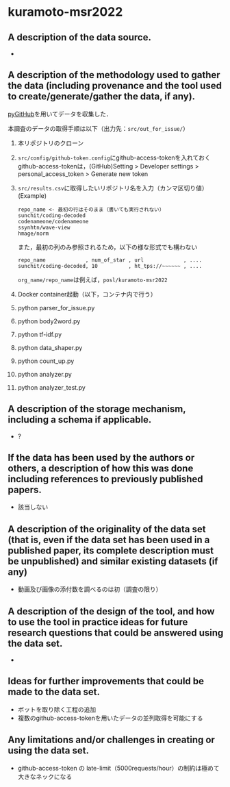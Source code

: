 # kuramoto-msr2022

## A description of the data source. <br>
- 
## A description of the methodology used to gather the data (including provenance and the tool used to create/generate/gather the data, if any). <br>
[pyGitHub](https://pygithub.readthedocs.io/en/latest/introduction.html)を用いてデータを収集した．
  
本調査のデータの取得手順は以下（出力先：`src/out_for_issue/`）
  1. 本リポジトリのクローン
  2. `src/config/github-token.config`にgithub-access-tokenを入れておく
      <br>github-access-tokenは，(GitHub)Setting > Developer settings > personal_access_token > Generate new token
  3. `src/results.csv`に取得したいリポジトリ名を入力（カンマ区切り値） <br> (Example)
      ~~~
      repo_name <- 最初の行はそのまま（書いても実行されない）
      sunchit/coding-decoded
      codenameone/codenameone
      ssynhtn/wave-view
      hmage/norm
      ~~~
      また，最初の列のみ参照されるため，以下の様な形式でも構わない
      ~~~
      repo_name             , num_of_star , url             , ....
      sunchit/coding-decoded, 10          , ht_tps://~~~~~~ , ....
      ~~~
      
      `org_name/repo_name`は例えば，`posl/kuramoto-msr2022`
  4. Docker container起動（以下，コンテナ内で行う）
  5. python parser_for_issue.py
  6. python body2word.py
  7. python tf-idf.py
  8. python data_shaper.py
  9. python count_up.py
  10. python analyzer.py
  11. python analyzer_test.py

## A description of the storage mechanism, including a schema if applicable. <br>
- ?
## If the data has been used by the authors or others, a description of how this was done including references to previously published papers. <br>
- 該当しない
## A description of the originality of the data set (that is, even if the data set has been used in a published paper, its complete description must be unpublished) and similar existing datasets (if any) <br>
- 動画及び画像の添付数を調べるのは初（調査の限り）
## A description of the design of the tool, and how to use the tool in practice ideas for future research questions that could be answered using the data set. <br>
- 
## Ideas for further improvements that could be made to the data set. <br>
- ボットを取り除く工程の追加
- 複数のgithub-access-tokenを用いたデータの並列取得を可能にする
## Any limitations and/or challenges in creating or using the data set. <br>
- github-access-token の late-limit（5000requests/hour）の制約は極めて大きなネックになる
